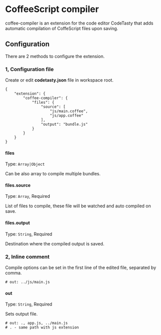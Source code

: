 # CoffeeScript compiler

coffee-compiler is an extension for the code editor CodeTasty that adds automatic compilation of CoffeScript files upon saving.

## Configuration
There are 2 methods to configure the extension.

### 1, Configuration file

Create or edit **codetasty.json** file in workspace root.

```
{
    "extension": {
        "coffee-compiler": {
            "files": {
                "source": [
                    "js/main.coffee",
                    "js/app.coffee"
                ],
                "output": "bundle.js"
            }
        }
    }
}
```

#### files
Type: `Array|Object`

Can be also array to compile multiple bundles.

#### files.source
Type: `Array`, Required

List of files to compile, these file will be watched and auto compiled on save.

#### files.output
Type: `String`, Required

Destination where the compiled output is saved.


### 2, Inline comment

Compile options can be set in the first line of the edited file, separated by comma.

    # out: ../js/main.js

#### out
Type: `String`, Required

Sets output file.

    # out: ., app.js, ../main.js
    # . - same path with js extension